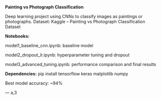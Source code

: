 **Painting vs Photograph Classification**

Deep learning project using CNNs to classify images as paintings or photographs.
Dataset: Kaggle – Painting vs Photograph Classification Dataset

**Notebooks:**

model1_baseline_cnn.ipynb:  baseline model

model2_dropout_lr.ipynb:  hyperparameter tuning and dropout

model3_advanced_tuning.ipynb: performance comparison and final results

**Dependencies:**
pip install tensorflow keras matplotlib numpy

Best model accuracy: ~94%

— a,3